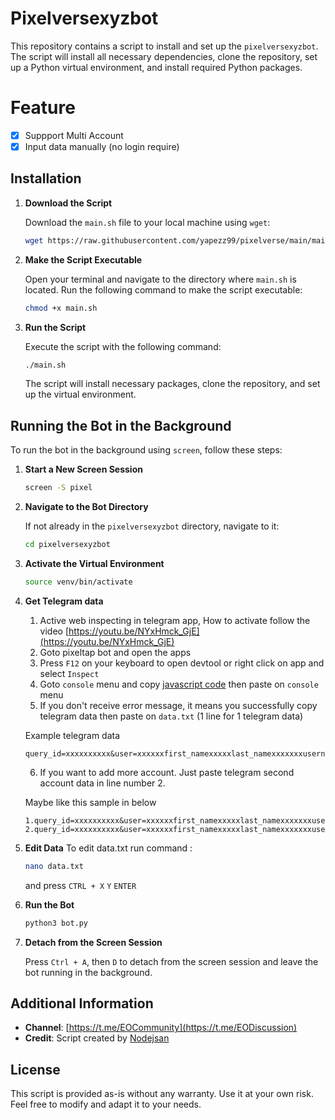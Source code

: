 # Pixelversexyzbot

This repository contains a script to install and set up the `pixelversexyzbot`. The script will install all necessary dependencies, clone the repository, set up a Python virtual environment, and install required Python packages.

# Feature

- [x] Suppport Multi Account
- [x] Input data manually (no login require)

## Installation

1. **Download the Script**

   Download the `main.sh` file to your local machine using `wget`:

   ```sh
   wget https://raw.githubusercontent.com/yapezz99/pixelverse/main/main.sh
   ```

2. **Make the Script Executable**

   Open your terminal and navigate to the directory where `main.sh` is located. Run the following command to make the script executable:

   ```sh
   chmod +x main.sh
   ```

3. **Run the Script**

   Execute the script with the following command:

   ```sh
   ./main.sh
   ```

   The script will install necessary packages, clone the repository, and set up the virtual environment.

## Running the Bot in the Background

To run the bot in the background using `screen`, follow these steps:

1. **Start a New Screen Session**

   ```sh
   screen -S pixel
   ```

2. **Navigate to the Bot Directory**

   If not already in the `pixelversexyzbot` directory, navigate to it:

   ```sh
   cd pixelversexyzbot
   ```

3. **Activate the Virtual Environment**

   ```sh
   source venv/bin/activate
   ```
4. **Get Telegram data**
   
   1. Active web inspecting in telegram app, How to activate follow the video [https://youtu.be/NYxHmck_GjE](https://youtu.be/NYxHmck_GjE)
   2. Goto pixeltap bot and open the apps
   3. Press `F12` on your keyboard to open devtool or right click on app and select `Inspect`
   4. Goto `console` menu and copy [javascript code](#javascript-command-to-get-telegram-data-for-desktop) then paste on `console` menu
   5. If you don't receive error message, it means you successfully copy telegram data then paste on `data.txt` (1 line for 1 telegram data)
   
   Example telegram data

   ```
   query_id=xxxxxxxxxx&user=xxxxxxfirst_namexxxxxlast_namexxxxxxxusernamexxxxxxxlanguage_codexxxxxxxallows_write_to_pmxxxxxxx&auth_date=xxxxxx&hash=xxxxxxxxxxxxxxxxxxxxx
   ```

   6. If you want to add more account. Just paste telegram second account data in line number 2.
   
   Maybe like this sample in below

   ```
   1.query_id=xxxxxxxxxx&user=xxxxxxfirst_namexxxxxlast_namexxxxxxxusernamexxxxxxxlanguage_codexxxxxxxallows_write_to_pmxxxxxxx&auth_date=xxxxxx&hash=xxxxxxxxxxxxxxxxxxxxx
   2.query_id=xxxxxxxxxx&user=xxxxxxfirst_namexxxxxlast_namexxxxxxxusernamexxxxxxxlanguage_codexxxxxxxallows_write_to_pmxxxxxxx&auth_date=xxxxxx&hash=xxxxxxxxxxxxxxxxxxxxx
   ```
   
5. **Edit Data**
   To edit data.txt run command :
   ```sh
   nano data.txt
   ```
   and press `CTRL + X` `Y` `ENTER`
   
6. **Run the Bot**

   ```sh
   python3 bot.py
   ```

7. **Detach from the Screen Session**

   Press `Ctrl + A`, then `D` to detach from the screen session and leave the bot running in the background.


## Additional Information

- **Channel**: [https://t.me/EOCommunity](https://t.me/EODiscussion)
- **Credit**: Script created by [Nodejsan](yapezz99/pixelversexyzbot/)

## License

This script is provided as-is without any warranty. Use it at your own risk. Feel free to modify and adapt it to your needs.
```
